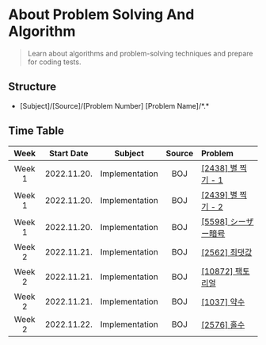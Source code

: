 # About Problem Solving And Algorithm

> Learn about algorithms and problem-solving techniques and prepare for coding tests.

## Structure

- [Subject]/[Source]/[Problem Number] [Problem Name]/\*.\*

## Time Table

|  Week  | Start Date  |Subject|Source| Problem                                                 |
|:------:|:-----------:|:---:|:---:|:--------------------------------------------------------|
| Week 1 | 2022.11.20. |Implementation|BOJ| [[2438] 별 찍기 - 1](https://www.acmicpc.net/problem/2438) |
| Week 1 | 2022.11.20. |Implementation|BOJ| [[2439] 별 찍기 - 2](https://www.acmicpc.net/problem/2439) |
| Week 1 | 2022.11.20. |Implementation|BOJ| [[5598] シーザー暗号](https://www.acmicpc.net/problem/5598)   |
| Week 2 | 2022.11.21. |Implementation|BOJ| [[2562] 최댓값](https://www.acmicpc.net/problem/2562)      |
| Week 2 | 2022.11.21. |Implementation|BOJ| [[10872] 팩토리얼](https://www.acmicpc.net/problem/10872)   |
| Week 2 | 2022.11.21. |Implementation|BOJ| [[1037] 약수](https://www.acmicpc.net/problem/1037)       |
| Week 2 | 2022.11.22. |Implementation|BOJ| [[2576] 홀수](https://www.acmicpc.net/problem/2576)       |